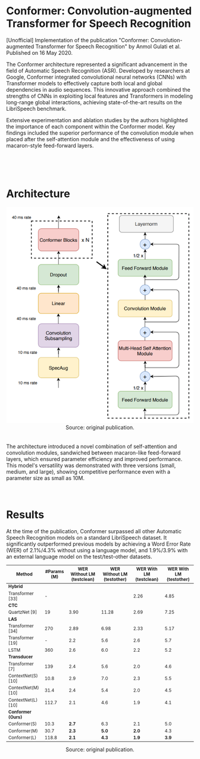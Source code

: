 # Conformer: Convolution-augmented Transformer for Speech Recognition
[Unofficial] Implementation of the publication "Conformer: Convolution-augmented Transformer for Speech Recognition" by Anmol Gulati et al.
<br>
Published on 16 May 2020.

The Conformer architecture represented a significant advancement in the field of Automatic Speech Recognition (ASR). Developed by researchers at Google, Conformer integrated convolutional neural networks (CNNs) with Transformer models to effectively capture both local and global dependencies in audio sequences. This innovative approach combined the strengths of CNNs in exploiting local features and Transformers in modeling long-range global interactions, achieving state-of-the-art results on the LibriSpeech benchmark.

Extensive experimentation and ablation studies by the authors highlighted the importance of each component within the Conformer model. Key findings included the superior performance of the convolution module when placed after the self-attention module and the effectiveness of using macaron-style feed-forward layers.

<br><br><br>

# Architecture

<div align="center">
<img src="readme_files/architecture.png" alt="Conformer architecture" />
<br>Source: original publication.
</div>

<br>
<br>
The architecture introduced a novel combination of self-attention and convolution modules, sandwiched between macaron-like feed-forward layers, which ensured parameter efficiency and improved performance. This model's versatility was demonstrated with three versions (small, medium, and large), showing competitive performance even with a parameter size as small as 10M.
<br><br><br>

# Results

At the time of the publication, Conformer surpassed all other Automatic Speech Recognition models on a standard LibriSpeech dataset. It significantly outperformed previous models by achieving a Word Error Rate (WER) of 2.1%/4.3% without using a language model, and 1.9%/3.9% with an external language model on the test/test-other datasets.


<div align="center">
<small>

| Method            | #Params (M) | WER Without LM (testclean) | WER Without LM (testother) | WER With LM (testclean) | WER With LM (testother) |
|-------------------|-------------|-----------------------------|----------------------------|--------------------------|-------------------------|
| **Hybrid**        |             |                             |                            |                          |                         |
| Transformer [33]  | -           |                             |                            | 2.26                     | 4.85                    |
| **CTC**           |             |                             |                            |                          |                         |
| QuartzNet [9]     | 19          | 3.90                        | 11.28                      | 2.69                     | 7.25                    |
| **LAS**           |             |                             |                            |                          |                         |
| Transformer [34]  | 270         | 2.89                        | 6.98                       | 2.33                     | 5.17                    |
| Transformer [19]  | -           | 2.2                         | 5.6                        | 2.6                      | 5.7                     |
| LSTM              | 360         | 2.6                         | 6.0                        | 2.2                      | 5.2                     |
| **Transducer**    |             |                             |                            |                          |                         |
| Transformer [7]   | 139         | 2.4                         | 5.6                        | 2.0                      | 4.6                     |
| ContextNet(S) [10]| 10.8        | 2.9                         | 7.0                        | 2.3                      | 5.5                     |
| ContextNet(M) [10]| 31.4        | 2.4                         | 5.4                        | 2.0                      | 4.5                     |
| ContextNet(L) [10]| 112.7       | 2.1                         | 4.6                        | 1.9                      | 4.1                     |
| **Conformer (Ours)**|           |                             |                            |                          |                         |
| Conformer(S)      | 10.3        | **2.7**                     | 6.3                        | 2.1                      | 5.0                     |
| Conformer(M)      | 30.7        | **2.3**                     | **5.0**                    | **2.0**                  | 4.3                     |
| Conformer(L)      | 118.8       | **2.1**                     | **4.3**                    | **1.9**                  | **3.9**                 |

</small>
Source: original publication.
</div>